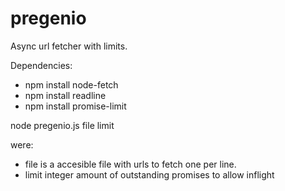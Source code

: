# pregenio
Async url fetcher with limits. 

Dependencies:

- npm install node-fetch
- npm install readline
- npm install promise-limit

node pregenio.js file limit

were: 

- file  is a accesible file with urls to fetch one per line. 
- limit integer amount of outstanding promises to allow inflight
